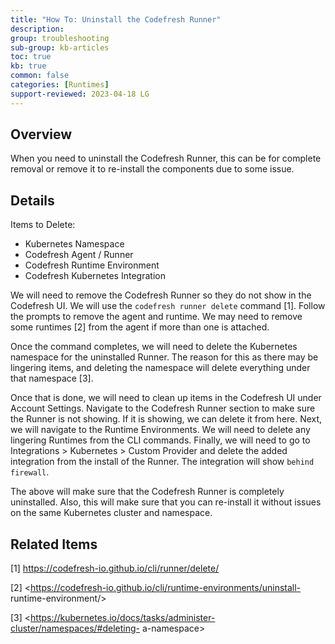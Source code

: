 ```yaml
---
title: "How To: Uninstall the Codefresh Runner"
description: 
group: troubleshooting
sub-group: kb-articles
toc: true
kb: true
common: false
categories: [Runtimes]
support-reviewed: 2023-04-18 LG
---
```


## Overview

When you need to uninstall the Codefresh Runner, this can be for complete
removal or remove it to re-install the components due to some issue.

## Details

Items to Delete:

  * Kubernetes Namespace
  * Codefresh Agent / Runner
  * Codefresh Runtime Environment
  * Codefresh Kubernetes Integration

We will need to remove the Codefresh Runner so they do not show in the
Codefresh UI. We will use the `codefresh runner delete` command [1]. Follow
the prompts to remove the agent and runtime. We may need to remove some
runtimes [2] from the agent if more than one is attached.

Once the command completes, we will need to delete the Kubernetes namespace
for the uninstalled Runner. The reason for this as there may be lingering
items, and deleting the namespace will delete everything under that namespace
[3].

Once that is done, we will need to clean up items in the Codefresh UI under
Account Settings. Navigate to the Codefresh Runner section to make sure the
Runner is not showing. If it is showing, we can delete it from here. Next, we
will navigate to the Runtime Environments. We will need to delete any
lingering Runtimes from the CLI commands. Finally, we will need to go to
Integrations > Kubernetes > Custom Provider and delete the added integration
from the install of the Runner. The integration will show `behind firewall`.

The above will make sure that the Codefresh Runner is completely uninstalled.
Also, this will make sure that you can re-install it without issues on the
same Kubernetes cluster and namespace.

## Related Items

[1] <https://codefresh-io.github.io/cli/runner/delete/>

[2] <https://codefresh-io.github.io/cli/runtime-environments/uninstall-
runtime-environment/>

[3] <https://kubernetes.io/docs/tasks/administer-cluster/namespaces/#deleting-
a-namespace>

